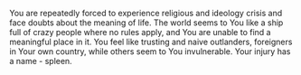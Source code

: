 You are repeatedly forced to experience religious and ideology crisis and face doubts about the meaning of life. 
The world seems to You like a ship full of crazy people where no rules apply, and You are unable to find a meaningful place in it. 
You feel like trusting and naive outlanders, foreigners in Your own country, while others seem to You invulnerable. 
Your injury has a name - spleen.